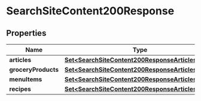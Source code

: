 

# SearchSiteContent200Response



## Properties

| Name | Type | Description | Notes |
|------------ | ------------- | ------------- | -------------|
|**articles** | [**Set&lt;SearchSiteContent200ResponseArticlesInner&gt;**](SearchSiteContent200ResponseArticlesInner.md) |  |  |
|**groceryProducts** | [**Set&lt;SearchSiteContent200ResponseArticlesInner&gt;**](SearchSiteContent200ResponseArticlesInner.md) |  |  |
|**menuItems** | [**Set&lt;SearchSiteContent200ResponseArticlesInner&gt;**](SearchSiteContent200ResponseArticlesInner.md) |  |  |
|**recipes** | [**Set&lt;SearchSiteContent200ResponseArticlesInner&gt;**](SearchSiteContent200ResponseArticlesInner.md) |  |  |



